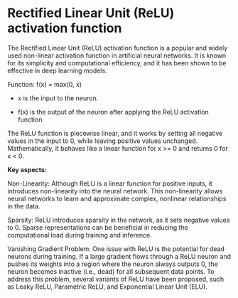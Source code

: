 # Rectified Linear Unit (ReLU) activation function

The Rectified Linear Unit (ReLU) activation function is a popular and widely used non-linear activation function in artificial neural networks. It is known for its simplicity and computational efficiency, and it has been shown to be effective in deep learning models.

Function: f(x) = max(0, x)

* x is the input to the neuron.

* f(x) is the output of the neuron after applying the ReLU activation function.

The ReLU function is piecewise linear, and it works by setting all negative values in the input to 0, while leaving positive values unchanged. Mathematically, it behaves like a linear function for x >= 0 and returns 0 for x < 0.

**Key aspects:**

Non-Linearity: Although ReLU is a linear function for positive inputs, it introduces non-linearity into the neural network. This non-linearity allows neural networks to learn and approximate complex, nonlinear relationships in the data.

Sparsity: ReLU introduces sparsity in the network, as it sets negative values to 0. Sparse representations can be beneficial in reducing the computational load during training and inference.

Vanishing Gradient Problem: One issue with ReLU is the potential for dead neurons during training. If a large gradient flows through a ReLU neuron and pushes its weights into a region where the neuron always outputs 0, the neuron becomes inactive (i.e., dead) for all subsequent data points. To address this problem, several variants of ReLU have been proposed, such as Leaky ReLU, Parametric ReLU, and Exponential Linear Unit (ELU).